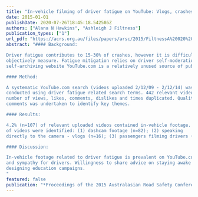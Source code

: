 ```yaml
---
title: "In-vehicle filming of driver fatigue on YouTube: Vlogs, crashes and bad advice"
date: 2015-01-01
publishDate: 2020-07-26T18:45:18.542586Z
authors: ["Alana N Hawkins", "Ashleigh J Filtness"]
publication_types: ["1"]
url_pdf: "https://acrs.org.au/files/papers/arsc/2015/FiltnessA%20020%20In-vehicle%20filming%20of%20driver%20fatigue%20on%20YouTube.pdf" 
abstract: "#### Background:

Driver fatigue contributes to 15-30% of crashes, however it is difficult to
objectively measure. Fatigue mitigation relies on driver self-moderation, placing great importance on the necessity for road safety campaigns to engage with their audience. Popular
self-archiving website YouTube.com is a relatively unused source of public perceptions.

#### Method: 

A systematic YouTube.com search (videos uploaded 2/12/09 - 2/12/14) was
conducted using driver fatigue related search terms. 442 relevant videos were identified. Invehicle footage was separated for further analysis. Video reception was quantified in terms of
number of views, likes, comments, dislikes and times duplicated. Qualitative analysis of
comments was undertaken to identify key themes.

#### Results:

4.2% (n=107) of relevant uploaded videos contained in-vehicle footage. Three types
of videos were identified: (1) dashcam footage (n=82); (2) speaking
directly to the camera - vlogs (n=16); (3) passengers filming drivers (n=9). Two distinct types of comments emerged, those directly relating to driver fatigue and those more broadly about the video or its uploader. Driver fatigue comments included: attribution of behaviour cause, emotion experienced when watching the video and personal advice on staying awake while driving.

#### Discussion:

In-vehicle footage related to driver fatigue is prevalent on YouTube.com and is actively engaged with by viewers. Comments were mixed in terms of criticism
and sympathy for drivers. Willingness to share advice on staying awake suggests driver fatigue may be seen as a common yet controllable occurrence. This project provides new insight into driver fatigue perception, which may be considered by safety authorities when
designing education campaigns.
"
featured: false
publication: "*Proceedings of the 2015 Australasian Road Safety Conference*"
---
```


